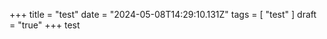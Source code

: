 +++ 
  title = "test"
  date = "2024-05-08T14:29:10.131Z"
  tags = [ "test" ]
  draft = "true"
  +++
  test
  
  
  